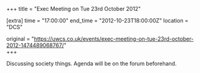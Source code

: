 +++
title = "Exec Meeting on Tue 23rd October 2012"

[extra]
time = "17:00:00"
end_time = "2012-10-23T18:00:00Z"
location = "DCS"

original = "https://uwcs.co.uk/events/exec-meeting-on-tue-23rd-october-2012-1474489068767/"    
+++

Discussing society things. Agenda will be on the forum beforehand.

